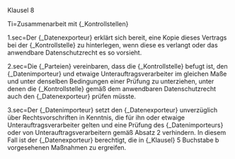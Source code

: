Klausel 8

Ti=Zusammenarbeit mit {_Kontrollstellen}

1.sec=Der {_Datenexporteur} erklärt sich bereit, eine Kopie dieses Vertrags bei der {_Kontrollstelle} zu hinterlegen, wenn diese es verlangt oder das anwendbare Datenschutzrecht es so vorsieht.

2.sec=Die {_Parteien} vereinbaren, dass die {_Kontrollstelle} befugt ist, den {_Datenimporteur} und etwaige Unterauftragsverarbeiter im gleichen Maße und unter denselben Bedingungen einer Prüfung zu unterziehen, unter denen die {_Kontrollstelle} gemäß dem anwendbaren Datenschutzrecht auch den {_Datenexporteur} prüfen müsste.

3.sec=Der {_Datenimporteur} setzt den {_Datenexporteur} unverzüglich über Rechtsvorschriften in Kenntnis, die für ihn oder etwaige Unterauftragsverarbeiter gelten und eine Prüfung des {_Datenimporteurs} oder von Unterauftragsverarbeitern gemäß Absatz 2 verhindern. In diesem Fall ist der {_Datenexporteur} berechtigt, die in {_Klausel} 5 Buchstabe b vorgesehenen Maßnahmen zu ergreifen.
